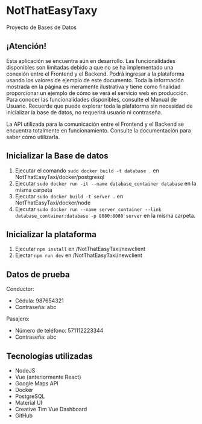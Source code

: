 # NotThatEasyTaxy

Proyecto de Bases de Datos

## ¡Atención!

Esta aplicación se encuentra aún en desarrollo. Las funcionalidades disponibles son limitadas debido a que no se ha implementado una conexión entre el Frontend y el Backend. Podrá ingresar a la plataforma
usando los valores de ejemplo de este documento. Toda la información mostrada en la página es meramente ilustrativa y tiene como finalidad proporcionar un ejemplo de cómo se verá el servicio web en producción. Para conocer las funcionalidades disponibles, consulte el Manual de Usuario. Recuerde que puede explorar toda la plafatorma sin necesidad de inicializar la
base de datos, no requerirá usuario ni contraseña.

La API utilizada para la comunicación entre el Frontend y el Backend se encuentra totalmente
en funcionamiento. Consulte la documentación para saber cómo utilizarla.

## Inicializar la Base de datos

1. Ejecutar el comando `sudo docker build -t database .` en NotThatEasyTaxi/docker/postgresql
2. Ejecutar `sudo docker run -it --name database_container database` en la misma carpeta
3. Ejecutar `sudo docker build -t server .` en NotThatEasyTaxi/docker/node
4. Ejecutar `sudo docker run --name server_container --link database_container:database -p 8080:8080 server` en la misma carpeta.

## Inicializar la plataforma

1. Ejecutar `npm install` en /NotThatEasyTaxi/newclient
2. Ejectar `npm run dev` en /NotThatEasyTaxi/newclient

## Datos de prueba

Conductor:
  * Cédula: 987654321
  * Contraseña: abc

Pasajero:
  * Número de teléfono: 571112223344
  * Contraseña: abc

## Tecnologías utilizadas

- NodeJS
- Vue (anteriormente React)
- Google Maps API
- Docker
- PostgreSQL
- Material UI
- Creative Tim Vue Dashboard
- GitHub
